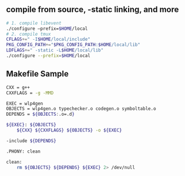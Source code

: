 ## compile from source, -static linking, and more
```bash
# 1. compile libevent
./configure —prefix=$HOME/local
# 2. compile tmux
CFLAGS+=" -I$HOME/local/include"
PKG_CONFIG_PATH+="$PKG_CONFIG_PATH:$HOME/local/lib"
LDFLAGS+=" -static -L$HOME/local/lib"
./configure --prefix=$HOME/local
```

## Makefile Sample

```bash
CXX = g++
CXXFLAGS = -g -MMD

EXEC = wlp4gen
OBJECTS = wlp4gen.o typechecker.o codegen.o symboltable.o
DEPENDS = ${OBJECTS:.o=.d}

${EXEC}: ${OBJECTS}
	${CXX} ${CXXFLAGS} ${OBJECTS} -o ${EXEC}

-include ${DEPENDS}

.PHONY: clean

clean:
	rm ${OBJECTS} ${DEPENDS} ${EXEC} 2> /dev/null

```
